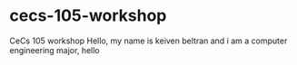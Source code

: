 # cecs-105-workshop
CeCs 105 workshop
Hello, my name is keiven beltran and i am a computer engineering major, hello
